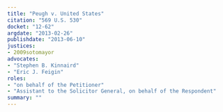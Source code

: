 ```yaml
---
title: "Peugh v. United States"
citation: "569 U.S. 530"
docket: "12-62"
argdate: "2013-02-26"
publishdate: "2013-06-10"
justices:
- 2009sotomayor
advocates:
- "Stephen B. Kinnaird"
- "Eric J. Feigin"
roles:
- "on behalf of the Petitioner"
- "Assistant to the Solicitor General, on behalf of the Respondent"
summary: ""
---
```


